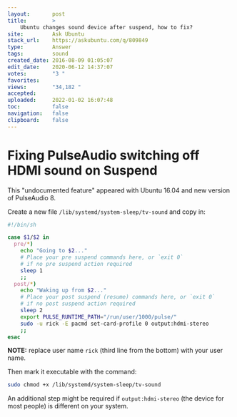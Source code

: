 ```yaml
---
layout:       post
title:        >
    Ubuntu changes sound device after suspend, how to fix?
site:         Ask Ubuntu
stack_url:    https://askubuntu.com/q/809849
type:         Answer
tags:         sound
created_date: 2016-08-09 01:05:07
edit_date:    2020-06-12 14:37:07
votes:        "3 "
favorites:    
views:        "34,182 "
accepted:     
uploaded:     2022-01-02 16:07:48
toc:          false
navigation:   false
clipboard:    false
---
```


# Fixing PulseAudio switching off HDMI sound on Suspend

This "undocumented feature" appeared with Ubuntu 16.04 and new version of PulseAudio 8. 

Create a new file `/lib/systemd/system-sleep/tv-sound` and copy in:



``` sh
#!/bin/sh

case $1/$2 in
  pre/*)
    echo "Going to $2..."
    # Place your pre suspend commands here, or `exit 0`
    # if no pre suspend action required
    sleep 1
    ;;
  post/*)
    echo "Waking up from $2..."
    # Place your post suspend (resume) commands here, or `exit 0` 
    # if no post suspend action required
    sleep 2
    export PULSE_RUNTIME_PATH="/run/user/1000/pulse/"
    sudo -u rick -E pacmd set-card-profile 0 output:hdmi-stereo
    ;;
esac

```


**NOTE:** replace user name `rick` (third line from the bottom) with your user name.

Then mark it executable with the command:

``` sh
sudo chmod +x /lib/systemd/system-sleep/tv-sound

```

An additional step might be required if `output:hdmi-stereo` (the device for most people) is different on your system.
